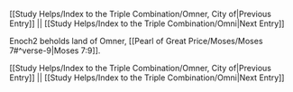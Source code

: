 [[Study Helps/Index to the Triple Combination/Omner, City of|Previous Entry]]  ||  [[Study Helps/Index to the Triple Combination/Omni|Next Entry]]

 Enoch2 beholds land of Omner, [[Pearl of Great Price/Moses/Moses 7#^verse-9|Moses 7:9]].

[[Study Helps/Index to the Triple Combination/Omner, City of|Previous Entry]]  ||  [[Study Helps/Index to the Triple Combination/Omni|Next Entry]]